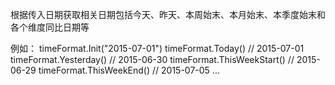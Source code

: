 根据传入日期获取相关日期包括今天、昨天、本周始末、本月始末、本季度始末和各个维度同比日期等

例如：
timeFormat.Init("2015-07-01")
timeFormat.Today() // 2015-07-01
timeFormat.Yesterday() // 2015-06-30
timeFormat.ThisWeekStart() // 2015-06-29
timeFormat.ThisWeekEnd() // 2015-07-05
...
